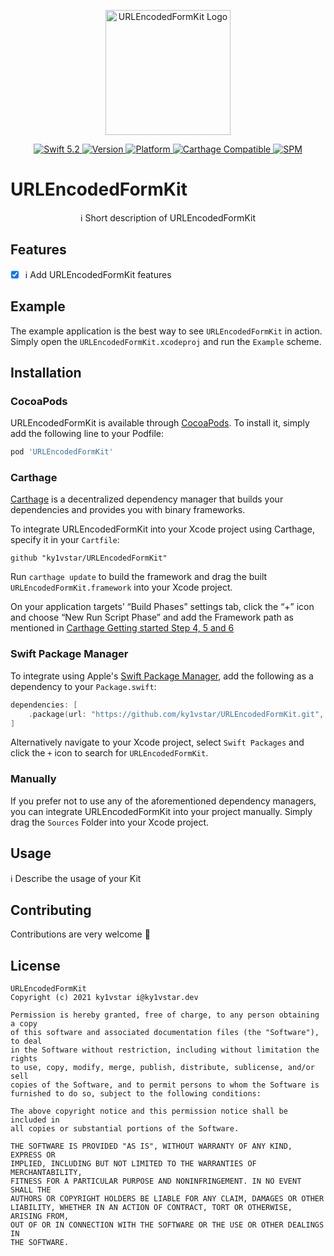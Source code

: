 <p align="center">
   <img width="200" src="https://raw.githubusercontent.com/SvenTiigi/SwiftKit/gh-pages/readMeAssets/SwiftKitLogo.png" alt="URLEncodedFormKit Logo">
</p>

<p align="center">
   <a href="https://developer.apple.com/swift/">
      <img src="https://img.shields.io/badge/Swift-5.2-orange.svg?style=flat" alt="Swift 5.2">
   </a>
   <a href="http://cocoapods.org/pods/URLEncodedFormKit">
      <img src="https://img.shields.io/cocoapods/v/URLEncodedFormKit.svg?style=flat" alt="Version">
   </a>
   <a href="http://cocoapods.org/pods/URLEncodedFormKit">
      <img src="https://img.shields.io/cocoapods/p/URLEncodedFormKit.svg?style=flat" alt="Platform">
   </a>
   <a href="https://github.com/Carthage/Carthage">
      <img src="https://img.shields.io/badge/Carthage-compatible-4BC51D.svg?style=flat" alt="Carthage Compatible">
   </a>
   <a href="https://github.com/apple/swift-package-manager">
      <img src="https://img.shields.io/badge/Swift%20Package%20Manager-compatible-brightgreen.svg" alt="SPM">
   </a>
</p>

# URLEncodedFormKit

<p align="center">
ℹ️ Short description of URLEncodedFormKit
</p>

## Features

- [x] ℹ️ Add URLEncodedFormKit features

## Example

The example application is the best way to see `URLEncodedFormKit` in action. Simply open the `URLEncodedFormKit.xcodeproj` and run the `Example` scheme.

## Installation

### CocoaPods

URLEncodedFormKit is available through [CocoaPods](http://cocoapods.org). To install
it, simply add the following line to your Podfile:

```bash
pod 'URLEncodedFormKit'
```

### Carthage

[Carthage](https://github.com/Carthage/Carthage) is a decentralized dependency manager that builds your dependencies and provides you with binary frameworks.

To integrate URLEncodedFormKit into your Xcode project using Carthage, specify it in your `Cartfile`:

```ogdl
github "ky1vstar/URLEncodedFormKit"
```

Run `carthage update` to build the framework and drag the built `URLEncodedFormKit.framework` into your Xcode project. 

On your application targets’ “Build Phases” settings tab, click the “+” icon and choose “New Run Script Phase” and add the Framework path as mentioned in [Carthage Getting started Step 4, 5 and 6](https://github.com/Carthage/Carthage/blob/master/README.md#if-youre-building-for-ios-tvos-or-watchos)

### Swift Package Manager

To integrate using Apple's [Swift Package Manager](https://swift.org/package-manager/), add the following as a dependency to your `Package.swift`:

```swift
dependencies: [
    .package(url: "https://github.com/ky1vstar/URLEncodedFormKit.git", from: "1.0.0")
]
```

Alternatively navigate to your Xcode project, select `Swift Packages` and click the `+` icon to search for `URLEncodedFormKit`.

### Manually

If you prefer not to use any of the aforementioned dependency managers, you can integrate URLEncodedFormKit into your project manually. Simply drag the `Sources` Folder into your Xcode project.

## Usage

ℹ️ Describe the usage of your Kit

## Contributing
Contributions are very welcome 🙌

## License

```
URLEncodedFormKit
Copyright (c) 2021 ky1vstar i@ky1vstar.dev

Permission is hereby granted, free of charge, to any person obtaining a copy
of this software and associated documentation files (the "Software"), to deal
in the Software without restriction, including without limitation the rights
to use, copy, modify, merge, publish, distribute, sublicense, and/or sell
copies of the Software, and to permit persons to whom the Software is
furnished to do so, subject to the following conditions:

The above copyright notice and this permission notice shall be included in
all copies or substantial portions of the Software.

THE SOFTWARE IS PROVIDED "AS IS", WITHOUT WARRANTY OF ANY KIND, EXPRESS OR
IMPLIED, INCLUDING BUT NOT LIMITED TO THE WARRANTIES OF MERCHANTABILITY,
FITNESS FOR A PARTICULAR PURPOSE AND NONINFRINGEMENT. IN NO EVENT SHALL THE
AUTHORS OR COPYRIGHT HOLDERS BE LIABLE FOR ANY CLAIM, DAMAGES OR OTHER
LIABILITY, WHETHER IN AN ACTION OF CONTRACT, TORT OR OTHERWISE, ARISING FROM,
OUT OF OR IN CONNECTION WITH THE SOFTWARE OR THE USE OR OTHER DEALINGS IN
THE SOFTWARE.
```
